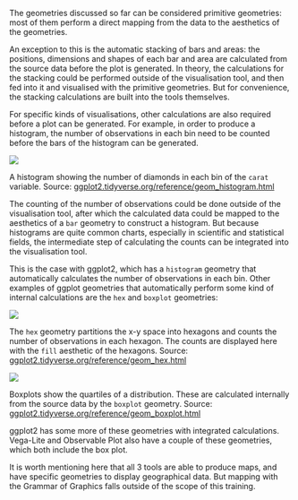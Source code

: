 The geometries discussed so far can be considered primitive geometries: most of them perform a direct mapping from the data to the aesthetics of the geometries.

An exception to this is the automatic stacking of bars and areas: the positions, dimensions and shapes of each bar and area are calculated from the source data before the plot is generated. In theory, the calculations for the stacking could be performed outside of the visualisation tool, and then fed into it and visualised with the primitive geometries. But for convenience, the stacking calculations are built into the tools themselves.

For specific kinds of visualisations, other calculations are also required before a plot can be generated. For example, in order to produce a histogram, the number of observations in each bin need to be counted before the bars of the histogram can be generated. 

![ ](Geometric%20objects%20in%20detail%20bd1876bee7c94755a7803c7578a39cd9/geom_histogram-ggplot2.png)

A histogram showing the number of diamonds in each bin of the `carat` variable. Source: [ggplot2.tidyverse.org/reference/geom_histogram.html](https://ggplot2.tidyverse.org/reference/geom_histogram.html)

The counting of the number of observations could be done outside of the visualisation tool, after which the calculated data could be mapped to the aesthetics of a `bar` geometry to construct a histogram. But because histograms are quite common charts, especially in scientific and statistical fields, the intermediate step of calculating the counts can be integrated into the visualisation tool.

This is the case with ggplot2, which has a `histogram` geometry that automatically calculates the number of observations in each bin. Other examples of ggplot geometries that automatically perform some kind of internal calculations are the `hex` and `boxplot`  geometries:

![ ](Geometric%20objects%20in%20detail%20bd1876bee7c94755a7803c7578a39cd9/geom_hex-geometry-ggplot.png)

The `hex` geometry partitions the x-y space into hexagons and counts the number of observations in each hexagon. The counts are displayed here with the `fill` aesthetic of the hexagons. Source: [ggplot2.tidyverse.org/reference/geom_hex.html](https://ggplot2.tidyverse.org/reference/geom_hex.html)

![ ](Geometric%20objects%20in%20detail%20bd1876bee7c94755a7803c7578a39cd9/geom_boxplot-geometry-ggplot.png)

Boxplots show the quartiles of a distribution. These are calculated internally from the source data by the `boxplot` geometry. Source: [ggplot2.tidyverse.org/reference/geom_boxplot.html](https://ggplot2.tidyverse.org/reference/geom_boxplot.html)

ggplot2 has some more of these geometries with integrated calculations. Vega-Lite and Observable Plot also have a couple of these geometries, which both include the box plot.

It is worth mentioning here that all 3 tools are able to produce maps, and have specific geometries to display geographical data. But mapping with the Grammar of Graphics falls outside of the scope of this training.